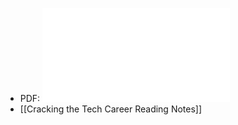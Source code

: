 - PDF: ![Cracking the Tech Career Insider Advice on Landing a Job at Google, Microsoft, Apple, or any Top Tech Company (Gayle Laakmann McDowell).pdf](../assets/Cracking_the_Tech_Career_Insider_Advice_on_Landing_a_Job_at_Google,_Microsoft,_Apple,_or_any_Top_Tech_Company_(Gayle_Laakmann_McDowell)_1665198327455_0.pdf)
- [[Cracking the Tech Career Reading Notes]]
